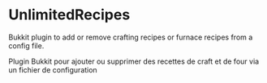 # UnlimitedRecipes

Bukkit plugin to add or remove crafting recipes or furnace recipes from a config file.

Plugin Bukkit pour ajouter ou supprimer des recettes de craft et de four via un fichier de configuration
